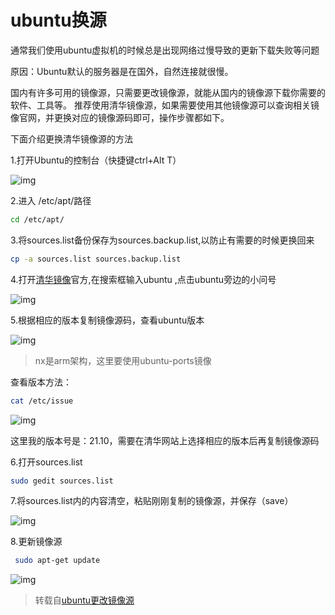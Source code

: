 # ubuntu换源

通常我们使用ubuntu虚拟机的时候总是出现网络过慢导致的更新下载失败等问题

原因：Ubuntu默认的服务器是在国外，自然连接就很慢。

国内有许多可用的镜像源，只需要更改镜像源，就能从国内的镜像源下载你需要的软件、工具等。 推荐使用清华镜像源，如果需要使用其他镜像源可以查询相关镜像官网，并更换对应的镜像源码即可，操作步骤都如下。

下面介绍更换清华镜像源的方法

1.打开Ubuntu的控制台（快捷键ctrl+Alt T）

![img](https://zwx-pic.oss-cn-beijing.aliyuncs.com/img/watermark,type_d3F5LXplbmhlaQ,shadow_50,text_Q1NETiBA5Yaw5bGx5Li25LiA6KeS,size_20,color_FFFFFF,t_70,g_se,x_16.png)

2.进入 /etc/apt/路径

``` bash
cd /etc/apt/
```

3.将sources.list备份保存为sources.backup.list,以防止有需要的时候更换回来

``` bash
cp -a sources.list sources.backup.list
```

4.打开[清华镜像](https://mirrors.tuna.tsinghua.edu.cn/)官方,在搜索框输入ubuntu ,点击ubuntu旁边的小问号

![img](https://zwx-pic.oss-cn-beijing.aliyuncs.com/img/watermark,type_d3F5LXplbmhlaQ,shadow_50,text_Q1NETiBA5Yaw5bGx5Li25LiA6KeS,size_20,color_FFFFFF,t_70,g_se,x_16-16849501606703.png)

 5.根据相应的版本复制镜像源码，查看ubuntu版本

![img](https://zwx-pic.oss-cn-beijing.aliyuncs.com/img/b070f8ab61b74615bdb0c8847802f02b.png)

> nx是arm架构，这里要使用ubuntu-ports镜像

查看版本方法： 

``` bash
cat /etc/issue
```

![img](https://zwx-pic.oss-cn-beijing.aliyuncs.com/img/watermark,type_d3F5LXplbmhlaQ,shadow_50,text_Q1NETiBA5Yaw5bGx5Li25LiA6KeS,size_10,color_FFFFFF,t_70,g_se,x_16.png)

这里我的版本号是：21.10，需要在清华网站上选择相应的版本后再复制镜像源码

 6.打开sources.list

``` bash
sudo gedit sources.list
```

7.将sources.list内的内容清空，粘贴刚刚复制的镜像源，并保存（save）

![img](https://zwx-pic.oss-cn-beijing.aliyuncs.com/img/watermark,type_d3F5LXplbmhlaQ,shadow_50,text_Q1NETiBA5Yaw5bGx5Li25LiA6KeS,size_20,color_FFFFFF,t_70,g_se,x_16-168495025259310.png)

8.更新镜像源

``` bash
 sudo apt-get update
```

![img](https://zwx-pic.oss-cn-beijing.aliyuncs.com/img/watermark,type_d3F5LXplbmhlaQ,shadow_50,text_Q1NETiBA5Yaw5bGx5Li25LiA6KeS,size_20,color_FFFFFF,t_70,g_se,x_16-168495027843013.png)



> 转载自[ubuntu更改镜像源](https://blog.csdn.net/qq_57171795/article/details/123109463)